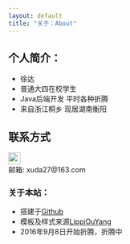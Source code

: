 ```yaml
---
layout: default
title: "关于：About"
---
```


## 个人简介：

* 徐达
* 普通大四在校学生
* Java后端开发 平时各种折腾 
* 来自浙江桐乡 现居湖南衡阳 

## 联系方式

<p class="contact">
 <a href="https://github.com/xuda27" title="Github联系我"><img src="http://www.github.com/favicon.ico" width="24" height="24" style="display:inline-block;vertical-align:middle"></a><br/>
邮箱: xuda27@163.com 
</p>

### 关于本站：

* 搭建于[Github](https://github.com/xuda27/xuda27.github.io)
* 模板及样式来源[LippiOuYang](https://github.com/LippiOuYang/LippiOuYang.github.io)
* 2016年9月8日开始折腾，折腾中


